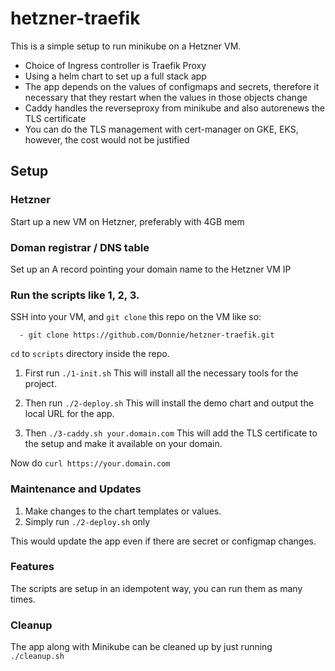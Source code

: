 # hetzner-traefik

This is a simple setup to run minikube on a Hetzner VM.

* Choice of Ingress controller is Traefik Proxy
* Using a helm chart to set up a full stack app
* The app depends on the values of configmaps and secrets, therefore it necessary that they restart when the values in those objects change
* Caddy handles the reverseproxy from minikube and also autorenews the TLS certificate
* You can do the TLS management with cert-manager on GKE, EKS, however, the cost would not be justified

## Setup

### Hetzner

Start up a new VM on Hetzner, preferably with 4GB mem

### Doman registrar / DNS table

Set up an A record pointing your domain name to the Hetzner VM IP

### Run the scripts like 1, 2, 3.

SSH into your VM, and `git clone` this repo on the VM like so:

```
  - git clone https://github.com/Donnie/hetzner-traefik.git
```

`cd` to `scripts` directory inside the repo.

1. First run `./1-init.sh`
This will install all the necessary tools for the project.

2. Then run `./2-deploy.sh`
This will install the demo chart and output the local URL for the app.

3. Then `./3-caddy.sh your.domain.com`
This will add the TLS certificate to the setup and make it available on your domain.

Now do `curl https://your.domain.com`

### Maintenance and Updates

1. Make changes to the chart templates or values.
2. Simply run `./2-deploy.sh` only

This would update the app even if there are secret or configmap changes.

### Features

The scripts are setup in an idempotent way, you can run them as many times.

### Cleanup

The app along with Minikube can be cleaned up by just running `./cleanup.sh`
